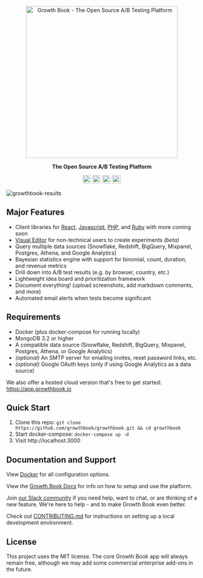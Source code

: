 <p align="center"><a href="https://www.growthbook.io"><img src="https://www.growthbook.io/logos/growthbook-logo@2x.png" width="400px" alt="Growth Book - The Open Source A/B Testing Platform" /></a></p>
<p align="center"><b>The Open Source A/B Testing Platform</b></p>
<p align="center">
    <a href="https://github.com/growthbook/growthbook/actions/workflows/ci.yml"><img src="https://img.shields.io/github/workflow/status/growthbook/growthbook/CI" alt="Build Status" height="22"/></a>
    <a href="https://github.com/growthbook/growthbook/blob/main/LICENSE"><img src="https://img.shields.io/github/license/growthbook/growthbook" alt="MIT License" height="22"/></a>
    <a href="https://github.com/growthbook/growthbook/releases"><img src="https://img.shields.io/github/v/release/growthbook/growthbook?color=blue&sort=semver" alt="Release" height="22"/></a>
    <a href="https://join.slack.com/t/growthbookusers/shared_invite/zt-oiq9s1qd-dHHvw4xjpnoRV1QQrq6vUg"><img src="https://img.shields.io/badge/slack-join-E01E5A" alt="Join us on Slack" height="22"/></a>
</p>

![growthbook-results](https://user-images.githubusercontent.com/1087514/119926797-a958a000-bf3d-11eb-8a6d-7f01383f4f68.png)

## Major Features

- Client libraries for [React](https://github.com/growthbook/growthbook-react), [Javascript](https://github.com/growthbook/growthbook-js), [PHP](https://github.com/growthbook/growthbook-php), and [Ruby](https://github.com/growthbook/growthbook-ruby) with more coming soon
- [Visual Editor](https://docs.growthbook.io/app/visual) for non-technical users to create experiments _(beta)_
- Query multiple data sources (Snowflake, Redshift, BigQuery, Mixpanel, Postgres, Athena, and Google Analytics)
- Bayesian statistics engine with support for binomial, count, duration, and revenue metrics
- Drill down into A/B test results (e.g. by browser, country, etc.)
- Lightweight idea board and prioritization framework
- Document everything! (upload screenshots, add markdown comments, and more)
- Automated email alerts when tests become significant

## Requirements

- Docker (plus docker-compose for running locally)
- MongoDB 3.2 or higher
- A compatible data source (Snowflake, Redshift, BigQuery, Mixpanel, Postgres, Athena, or Google Analytics)
- _(optional)_ An SMTP server for emailing invites, reset password links, etc.
- _(optional)_ Google OAuth keys (only if using Google Analytics as a data source)

We also offer a hosted cloud version that's free to get started: https://app.growthbook.io

## Quick Start

1.  Clone this repo: `git clone https://github.com/growthbook/growthbook.git && cd growthbook`
2.  Start docker-compose: `docker-compose up -d`
3.  Visit http://localhost:3000

## Documentation and Support

View [Docker](https://hub.docker.com/r/growthbook/growthbook) for all configuration options.

View the [Growth Book Docs](https://docs.growthbook.io) for info on how to setup and use the platform.

Join [our Slack community](https://join.slack.com/t/growthbookusers/shared_invite/zt-oiq9s1qd-dHHvw4xjpnoRV1QQrq6vUg) if you need help, want to chat, or are thinking of a new feature. We're here to help - and to make Growth Book even better.

Check out [CONTRIBUTING.md](/CONTRIBUTING.md) for instructions on setting up a local development environment.

## License

This project uses the MIT license. The core Growth Book app will always remain free, although we may add some commercial enterprise add-ons in the future.
